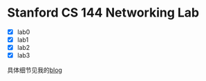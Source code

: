 Stanford CS 144 Networking Lab
==============================
- [x] lab0
- [x] lab1
- [x] lab2
- [x] lab3

具体细节见我的[blog](https://elite-zx.github.io/2023/05/06/HIT-OS/HIT-OS-Labs/)
